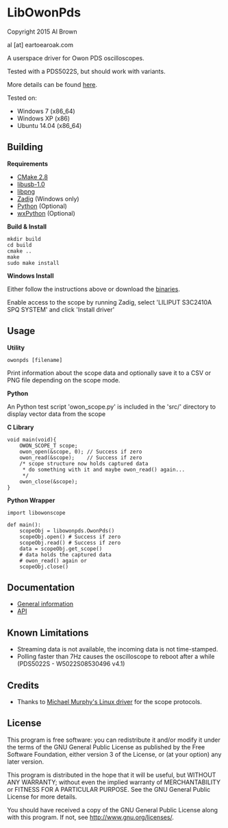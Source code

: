 # LibOwonPds #

Copyright 2015 Al Brown

al [at] eartoearoak.com


A userspace driver for Owon PDS oscilloscopes.

Tested with a PDS5022S, but should work with variants.

More details can be found [here](http://eartoearoak.com/software/libowonpds).

Tested on:

- Windows 7 (x86_64)
- Windows XP (x86)
- Ubuntu 14.04 (x86_64)

## Building ##

**Requirements**

- [CMake 2.8](http://www.cmake.org/)
- [libusb-1.0](http://www.libusb.org/)
- [libpng](http://www.libpng.org/pub/png/libpng.html)
- [Zadig](http://zadig.akeo.ie/) (Windows only)
- [Python](https://www.python.org/) (Optional)
- [wxPython](http://www.wxpython.org/) (Optional)

**Build & Install**

```
mkdir build
cd build
cmake ..
make
sudo make install
```

**Windows Install**

Either follow the instructions above or download the [binaries](https://github.com/EarToEarOak/LibOwonPds/releases).

Enable access to the scope by running Zadig, select 'LILIPUT S3C2410A SPQ SYSTEM' and click 'Install driver'

## Usage ##

**Utility**

`owonpds [filename]`

Print information about the scope data and optionally save it to a CSV or PNG file depending on the scope mode.

**Python**

An Python test script 'owon_scope.py' is included in the 'src/' directory to display vector data from the scope

**C Library**

```
void main(void){
    OWON_SCOPE_T scope;
    owon_open(&scope, 0); // Success if zero
    owon_read(&scope);    // Success if zero
	/* scope structure now holds captured data
	 * do something with it and maybe owon_read() again...
     */
    owon_close(&scope);
}
```

**Python Wrapper**

```
import libowonscope

def main():
	scopeObj = libowonpds.OwonPds()
	scopeObj.open() # Success if zero
	scopeObj.read() # Success if zero
	data = scopeObj.get_scope()
	# data holds the captured data
	# owon_read() again or
	scopeObj.close()
```

## Documentation ##

- [General information](http://eartoearoak.com/software/libowonpds)
- [API](http://eartoearoak.com/software/libowonpds/libowonpds-documentation)


## Known Limitations ##
- Streaming data is not available, the incoming data is not time-stamped.
- Polling faster than 7Hz causes the oscilloscope to reboot after a while (PDS5022S - W5022S08530496 v4.1)

## Credits ##
- Thanks to [Michael Murphy's Linux driver](http://sourceforge.net/projects/owondriver/) for the scope protocols.

## License ##

This program is free software: you can redistribute it and/or modify
it under the terms of the GNU General Public License as published by
the Free Software Foundation, either version 3 of the License, or
(at your option) any later version.

This program is distributed in the hope that it will be useful,
but WITHOUT ANY WARRANTY; without even the implied warranty of
MERCHANTABILITY or FITNESS FOR A PARTICULAR PURPOSE.  See the
GNU General Public License for more details.

You should have received a copy of the GNU General Public License
along with this program.  If not, see <http://www.gnu.org/licenses/>.

